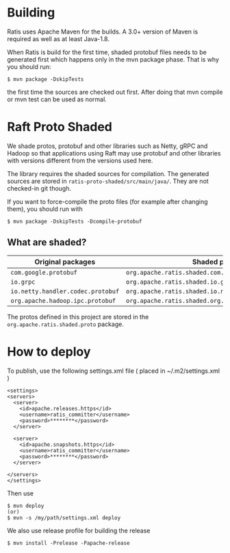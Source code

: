 # Building
Ratis uses Apache Maven for the builds. A 3.0+ version of Maven is required as well as 
at least Java-1.8.

When Ratis is build for the first time, shaded protobuf files needs to be generated first 
which happens only in the mvn package phase. That is why you should run:
```
$ mvn package -DskipTests
```
the first time the sources are checked out first. After doing that mvn compile or mvn test
can be used as normal.

# Raft Proto Shaded

We shade protos, protobuf and other libraries such as Netty, gRPC and Hadoop so that
applications using Raft may use protobuf and other libraries with versions different 
from the versions used here.

The library requires the shaded sources for compilation. The generated sources are stored in
`ratis-proto-shaded/src/main/java/`. They are not checked-in git though.

If you want to force-compile the proto files (for example after changing them), you should 
run with
```
$ mvn package -DskipTests -Dcompile-protobuf
```

## What are shaded?

| Original packages                 | Shaded packages                                          |
| ----------------------------------|----------------------------------------------------------|
| `com.google.protobuf`             | `org.apache.ratis.shaded.com.google.protobuf`             |
| `io.grpc`                         | `org.apache.ratis.shaded.io.grpc`                         |
| `io.netty.handler.codec.protobuf` | `org.apache.ratis.shaded.io.netty.handler.codec.protobuf` |
| `org.apache.hadoop.ipc.protobuf`  | `org.apache.ratis.shaded.org.apache.hadoop.ipc.protobuf`  |

The protos defined in this project are stored in the `org.apache.ratis.shaded.proto` package.

# How to deploy

To publish, use the following settings.xml file ( placed in ~/.m2/settings.xml )
```
<settings>
<servers>
  <server>
    <id>apache.releases.https</id>
    <username>ratis_committer</username>
    <password>********</password>
  </server>
  
  <server>
    <id>apache.snapshots.https</id>
    <username>ratis_committer</username>
    <password>********</password>
  </server>
  
</servers>
</settings>
```

Then use
```
$ mvn deploy
(or)
$ mvn -s /my/path/settings.xml deploy
```
We also use release profile for building the release
```
$ mvn install -Prelease -Papache-release
```